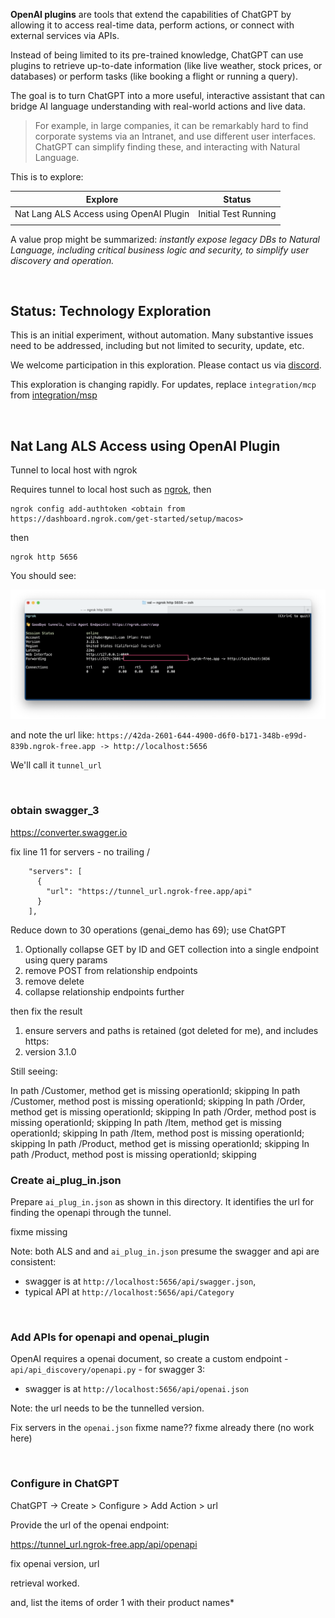 **OpenAI plugins** are tools that extend the capabilities of ChatGPT by allowing it to access real-time data, perform actions, or connect with external services via APIs. 

Instead of being limited to its pre-trained knowledge, ChatGPT can use plugins to retrieve up-to-date information (like live weather, stock prices, or databases) or perform tasks (like booking a flight or running a query). 

The goal is to turn ChatGPT into a more useful, interactive assistant that can bridge AI language understanding with real-world actions and live data.   

>For example, in large companies, it can be remarkably hard to find corporate systems via an Intranet, and use different user interfaces.  ChatGPT can simplify finding these, and interacting with Natural Language.


This is to explore:

| Explore                                 | Status               |
| --------------------------------------- | -------------------- |
| Nat Lang ALS Access using OpenAI Plugin | Initial Test Running |
|                                         |                      |

A value prop might be summarized: *instantly expose legacy DBs to Natural Language, including critical business logic and security, to simplify user discovery and operation.*

&nbsp;


## Status: Technology Exploration

This is an initial experiment, without automation.  Many substantive issues need to be addressed, including but not limited to security, update, etc.

We welcome participation in this exploration.  Please contact us via [discord](https://discord.gg/HcGxbBsgRF).

This exploration is changing rapidly.  For updates, replace `integration/mcp` from [integration/msp](https://github.com/ApiLogicServer/ApiLogicServer-src/tree/main/api_logic_server_cli/prototypes/nw_no_cust/integration/openai_plugin)

&nbsp;

## Nat Lang ALS Access using OpenAI Plugin

Tunnel to local host with ngrok

Requires tunnel to local host such as [ngrok](https://ngrok.com/downloads/mac-os?tab=download), then

```
ngrok config add-authtoken <obtain from https://dashboard.ngrok.com/get-started/setup/macos>
```

then
```
ngrok http 5656
```

You should see:

![ngrok](https://github.com/ApiLogicServer/Docs/blob/main/docs/images/integration/mcp/ngrok.png?raw=true)

and note the url like: `https://42da-2601-644-4900-d6f0-b171-348b-e99d-839b.ngrok-free.app -> http://localhost:5656`

We'll call it `tunnel_url`

<br>

### obtain swagger_3

https://converter.swagger.io

fix line 11 for servers - no trailing /

```
    "servers": [
      {
        "url": "https://tunnel_url.ngrok-free.app/api"
      }
    ],
```

Reduce down to 30 operations (genai_demo has 69); use ChatGPT

1. Optionally collapse GET by ID and GET collection into a single endpoint using query params
2. remove POST from relationship endpoints
3. remove delete
4. collapse relationship endpoints further

then fix the result

1. ensure servers and paths is retained (got deleted for me), and includes https:
2. version 3.1.0

Still seeing:

In path /Customer, method get is missing operationId; skipping
In path /Customer, method post is missing operationId; skipping
In path /Order, method get is missing operationId; skipping
In path /Order, method post is missing operationId; skipping
In path /Item, method get is missing operationId; skipping
In path /Item, method post is missing operationId; skipping
In path /Product, method get is missing operationId; skipping
In path /Product, method post is missing operationId; skipping

### Create ai_plug_in.json

Prepare `ai_plug_in.json` as shown in this directory.  It identifies the url for finding the openapi through the tunnel.

fixme missing

Note: both ALS and and `ai_plug_in.json` presume the swagger and api are consistent:

* swagger is at `http://localhost:5656/api/swagger.json`, 
* typical API at `http://localhost:5656/api/Category`

<br>

### Add APIs for openapi and openai_plugin

OpenAI requires a openai document, so create a custom endpoint - `api/api_discovery/openapi.py` - for swagger 3:
* swagger is at `http://localhost:5656/api/openai.json`

Note: the url needs to be the tunnelled version.

Fix servers in the `openai.json`  fixme name??  fixme already there (no work here)

<br>

### Configure in ChatGPT

ChatGPT -> Create > Configure > Add Action > url

Provide the url of the openai endpoint:

https://tunnel_url.ngrok-free.app/api/openapi



fix openai version, url

retrieval worked.

and, list the items of order 1 with their product names*


